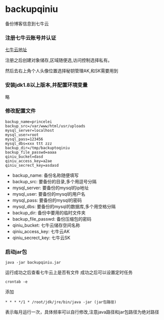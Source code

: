 # backupqiniu
备份博客信息到七牛云

### 注册七牛云账号并认证

[七牛云地址](https://portal.qiniu.com)

注册之后创建对象储存,区域随便选,访问控制选择私有。

然后去右上角个人头像位置选择秘钥管理AK,和SK需要用到

### 安装jdk1.8以上版本,并配置环境变量

略

### 修改配置文件

```
backup_name=princelei
backup_src=/var/www/html/usr/uploads
mysql_server=localhost
mysql_user=root
mysql_pass=123456
mysql_dbs=xxx ttt zzz
backup_dir=/tmp/backuptoqiniu
backup_file_passwd=aaaa
qiniu_bucket=dasd
qiniu_access_key=a2ae
qiniu_secrect_key=asdasd
```
- backup_name: 备份名称随便填写
- backup_src: 要备份的目录,多个用逗号分隔
- mysql_server: 要备份的mysql的ip地址
- mysql_user: 要备份的mysql的用户名
- mysql_pass: 要备份的mysql的密码
- mysql_dbs: 要备份的mysql的数据库,多个用空格分隔
- backup_dir: 备份中要用的临时文件夹
- backup_file_passwd: 备份压缩包的密码
- qiniu_bucket: 七牛云储存空间名称
- qiniu_access_key: 七牛云AK
- qiniu_secrect_key: 七牛云SK

### 启动jar包

```
java -jar backupqiniu.jar
```

运行成功之后查看七牛云上是否有文件
成功之后可以设置定时任务

```
crontab -e
```

添加

```
* * * */1 * /root/jdk/jre/bin/java -jar (jar包路径)
```

表示每月运行一次，具体频率可以自行修改,注意java路径和jar包路径为绝对路径
